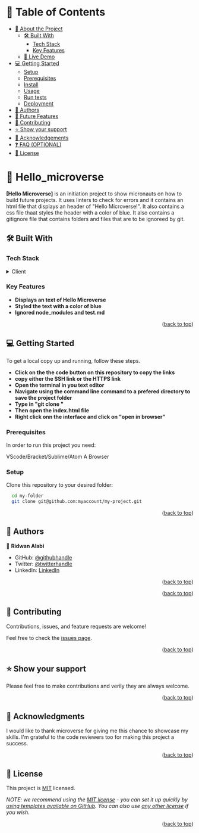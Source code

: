 

# 📗 Table of Contents

- [📖 About the Project](#about-project)
  - [🛠 Built With](#built-with)
    - [Tech Stack](#tech-stack)
    - [Key Features](#key-features)
  - [🚀 Live Demo](#live-demo)
- [💻 Getting Started](#getting-started)
  - [Setup](#setup)
  - [Prerequisites](#prerequisites)
  - [Install](#install)
  - [Usage](#usage)
  - [Run tests](#run-tests)
  - [Deployment](#deployment)
- [👥 Authors](#authors)
- [🔭 Future Features](#future-features)
- [🤝 Contributing](#contributing)
- [⭐️ Show your support](#support)
- [🙏 Acknowledgements](#acknowledgements)
- [❓ FAQ (OPTIONAL)](#faq)
- [📝 License](#license)

<!-- PROJECT DESCRIPTION -->

# 📖 Hello_microverse <a name="about-project"></a>


**[Hello Microverse]** is an initiation project to show micronauts on how to build future projects. It uses linters to check for errors and it contains an html file that displays an header of "Hello Microverse!". It also contains a css file thaat styles the header with a color of blue. It also contains a gitignore file that contains folders and files that are to be ignoreed by git.

## 🛠 Built With <a name="built-with"></a>

### Tech Stack <a name="tech-stack"></a>


<details>
  <summary>Client</summary>
  <ul>
    <li><a href="https://reactjs.org/">HTML & CSS</a></li>
  </ul>
</details>

<!-- Features -->

### Key Features <a name="key-features"></a>


- **Displays an text of Hello Microverse**
- **Styled the text with a color of blue**
- **Ignored node_modules and test.md**

<p align="right">(<a href="#readme-top">back to top</a>)</p>



<!-- GETTING STARTED -->

## 💻 Getting Started <a name="getting-started"></a>


To get a local copy up and running, follow these steps.

- **Click on the the code button on this repository to copy the links**
- **copy either the SSH link or the HTTPS link**
- **Open the terminal in you text editor**
- **Navigate using the command line command to a prefered directory to save the project folder**
- **Type in "git clone <clone-link>"**
- **Then open the index.html file**
- **Right click onn the interface and click on "open in browser"**



### Prerequisites

In order to run this project you need:

VScode/Bracket/Sublime/Atom
A Browser


### Setup

Clone this repository to your desired folder:


```sh
  cd my-folder
  git clone git@github.com:myaccount/my-project.git
```


<p align="right">(<a href="#readme-top">back to top</a>)</p>

<!-- AUTHORS -->

## 👥 Authors <a name="authors"></a>


👤 **Ridwan Alabi**

- GitHub: [@githubhandle](https://github.com/Ridalord)
- Twitter: [@twitterhandle](https://twitter.com/Alabyseun)
- LinkedIn: [LinkedIn](https://www.linkedin.com/in/ridwan-alabi-069317246/)


<p align="right">(<a href="#readme-top">back to top</a>)</p>


<p align="right">(<a href="#readme-top">back to top</a>)</p>

<!-- CONTRIBUTING -->

## 🤝 Contributing <a name="contributing"></a>

Contributions, issues, and feature requests are welcome!

Feel free to check the [issues page](../../issues/).

<p align="right">(<a href="#readme-top">back to top</a>)</p>

<!-- SUPPORT -->

## ⭐️ Show your support <a name="support"></a>

Please feel free to make contributions and verily they are always welcome.

<p align="right">(<a href="#readme-top">back to top</a>)</p>

<!-- ACKNOWLEDGEMENTS -->

## 🙏 Acknowledgments <a name="acknowledgements"></a>

I would like to thank microverse for giving me this chance to showcase my skills. I'm grateful to the code reviewers too for making this project a success.

<p align="right">(<a href="#readme-top">back to top</a>)</p>



<!-- LICENSE -->

## 📝 License <a name="license"></a>

This project is [MIT](./LICENSE) licensed.

_NOTE: we recommend using the [MIT license](https://choosealicense.com/licenses/mit/) - you can set it up quickly by [using templates available on GitHub](https://docs.github.com/en/communities/setting-up-your-project-for-healthy-contributions/adding-a-license-to-a-repository). You can also use [any other license](https://choosealicense.com/licenses/) if you wish._

<p align="right">(<a href="#readme-top">back to top</a>)</p>